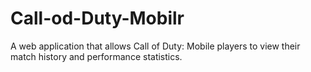# Call-od-Duty-Mobilr
A web application that allows Call of Duty: Mobile players to view their match history and performance statistics.
